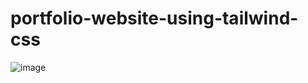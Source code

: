 ﻿# portfolio-website-using-tailwind-css
![image](https://github.com/Rajshree-Nagane/Portfolio_Tailwind/assets/151632485/385f5e85-cb36-4643-b652-76dfb54e6d41)
